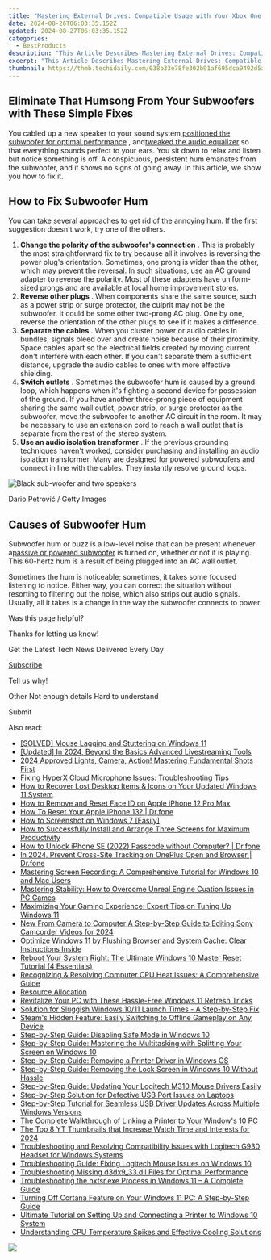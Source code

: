 ```yaml
---
title: "Mastering External Drives: Compatible Usage with Your Xbox One System"
date: 2024-08-26T06:03:35.152Z
updated: 2024-08-27T06:03:35.152Z
categories:
  - BestProducts
description: "This Article Describes Mastering External Drives: Compatible Usage with Your Xbox One System"
excerpt: "This Article Describes Mastering External Drives: Compatible Usage with Your Xbox One System"
thumbnail: https://thmb.techidaily.com/038b33e78fe302b91af695dca9492d5a59b454dc5fa29741f1fdb28831c2ca72.jpg
---
```


## Eliminate That Humsong From Your Subwoofers with These Simple Fixes
 You cabled up a new speaker to your sound system,[positioned the subwoofer for optimal performance](https://www.lifewire.com/best-performance-for-subwoofer-3135131) , and[tweaked the audio equalizer](https://www.lifewire.com/adjust-frequencies-on-stereo-equalizer-3134898) so that everything sounds perfect to your ears. You sit down to relax and listen but notice something is off. A conspicuous, persistent hum emanates from the subwoofer, and it shows no signs of going away. In this article, we show you how to fix it.

## How to Fix Subwoofer Hum

 You can take several approaches to get rid of the annoying hum. If the first suggestion doesn't work, try one of the others.

1. **Change the polarity of the subwoofer's connection** . This is probably the most straightforward fix to try because all it involves is reversing the power plug's orientation. Sometimes, one prong is wider than the other, which may prevent the reversal. In such situations, use an AC ground adapter to reverse the polarity. Most of these adapters have uniform-sized prongs and are available at local home improvement stores.
2. **Reverse other plugs** . When components share the same source, such as a power strip or surge protector, the culprit may not be the subwoofer. It could be some other two-prong AC plug. One by one, reverse the orientation of the other plugs to see if it makes a difference.
3. **Separate the cables** . When you cluster power or audio cables in bundles, signals bleed over and create noise because of their proximity. Space cables apart so the electrical fields created by moving current don't interfere with each other. If you can't separate them a sufficient distance, upgrade the audio cables to ones with more effective shielding.
4. **Switch outlets** . Sometimes the subwoofer hum is caused by a ground loop, which happens when it's fighting a second device for possession of the ground. If you have another three-prong piece of equipment sharing the same wall outlet, power strip, or surge protector as the subwoofer, move the subwoofer to another AC circuit in the room. It may be necessary to use an extension cord to reach a wall outlet that is separate from the rest of the stereo system.
5. **Use an audio isolation transformer** . If the previous grounding techniques haven't worked, consider purchasing and installing an audio isolation transformer. Many are designed for powered subwoofers and connect in line with the cables. They instantly resolve ground loops.

![Black sub-woofer and two speakers](https://www.lifewire.com/thmb/ZnIO2ldgiiw1li9LZp7iCogWVS0=/1500x0/filters:no_upscale():max_bytes(150000):strip_icc():format(webp)/black-sub-woofer-and-two-speakers-1136832987-7043c3fa65864e878d8e287413ae66e7.jpg)

 Dario Petrović / Getty Images

## Causes of Subwoofer Hum

 Subwoofer hum or buzz is a low-level noise that can be present whenever a[passive or powered subwoofer](https://www.lifewire.com/passive-vs-powered-subwoofers-1847584) is turned on, whether or not it is playing. This 60-hertz hum is a result of being plugged into an AC wall outlet.

 Sometimes the hum is noticeable; sometimes, it takes some focused listening to notice. Either way, you can correct the situation without resorting to filtering out the noise, which also strips out audio signals. Usually, all it takes is a change in the way the subwoofer connects to power.

Was this page helpful?

Thanks for letting us know!

 Get the Latest Tech News Delivered Every Day

[Subscribe](https://www.lifewire.com/#)

Tell us why!

 Other  Not enough details  Hard to understand

 Submit

<ins class="adsbygoogle"
     style="display:block"
     data-ad-format="autorelaxed"
     data-ad-client="ca-pub-7571918770474297"
     data-ad-slot="1223367746"></ins>



<ins class="adsbygoogle"
     style="display:block"
     data-ad-client="ca-pub-7571918770474297"
     data-ad-slot="8358498916"
     data-ad-format="auto"
     data-full-width-responsive="true"></ins>

<span class="atpl-alsoreadstyle">Also read:</span>
<div><ul>
<li><a href="https://techno-recovery.techidaily.com/solved-mouse-lagging-and-stuttering-on-windows-11/"><u>[SOLVED] Mouse Lagging and Stuttering on Windows 11</u></a></li>
<li><a href="https://desktop-recording.techidaily.com/updated-in-2024-beyond-the-basics-advanced-livestreaming-tools/"><u>[Updated] In 2024, Beyond the Basics  Advanced Livestreaming Tools</u></a></li>
<li><a href="https://extra-support.techidaily.com/2024-approved-lights-camera-action-mastering-fundamental-shots-first/"><u>2024 Approved  Lights, Camera, Action! Mastering Fundamental Shots First</u></a></li>
<li><a href="https://sound-issues.techidaily.com/fixing-hyperx-cloud-microphone-issues-troubleshooting-tips/"><u>Fixing HyperX Cloud Microphone Issues: Troubleshooting Tips</u></a></li>
<li><a href="https://techno-recovery.techidaily.com/how-to-recover-lost-desktop-items-and-icons-on-your-updated-windows-11-system/"><u>How to Recover Lost Desktop Items & Icons on Your Updated Windows 11 System</u></a></li>
<li><a href="https://ios-unlock.techidaily.com/how-to-remove-and-reset-face-id-on-apple-iphone-12-pro-max-by-drfone-ios/"><u>How to Remove and Reset Face ID on Apple iPhone 12 Pro Max</u></a></li>
<li><a href="https://techidaily.com/how-to-reset-your-apple-iphone-13-drfone-by-drfone-ios-system-repair-ios-system-repair/"><u>How To Reset Your Apple iPhone 13? | Dr.fone</u></a></li>
<li><a href="https://techno-recovery.techidaily.com/how-to-screenshot-on-windows-7-easily/"><u>How to Screenshot on Windows 7 [Easily]</u></a></li>
<li><a href="https://techno-recovery.techidaily.com/how-to-successfully-install-and-arrange-three-screens-for-maximum-productivity/"><u>How to Successfully Install and Arrange Three Screens for Maximum Productivity</u></a></li>
<li><a href="https://iphone-unlock.techidaily.com/how-to-unlock-iphone-se-2022-passcode-without-computer-drfone-by-drfone-ios/"><u>How to Unlock iPhone SE (2022) Passcode without Computer? | Dr.fone</u></a></li>
<li><a href="https://phone-solutions.techidaily.com/in-2024-prevent-cross-site-tracking-on-oneplus-open-and-browser-drfone-by-drfone-virtual-android/"><u>In 2024, Prevent Cross-Site Tracking on OnePlus Open and Browser | Dr.fone</u></a></li>
<li><a href="https://techno-recovery.techidaily.com/mastering-screen-recording-a-comprehensive-tutorial-for-windows-10-and-mac-users/"><u>Mastering Screen Recording: A Comprehensive Tutorial for Windows 10 and Mac Users</u></a></li>
<li><a href="https://techno-recovery.techidaily.com/mastering-stability-how-to-overcome-unreal-engine-cuation-issues-in-pc-games/"><u>Mastering Stability: How to Overcome Unreal Engine Cuation Issues in PC Games</u></a></li>
<li><a href="https://techno-recovery.techidaily.com/maximizing-your-gaming-experience-expert-tips-on-tuning-up-windows-11/"><u>Maximizing Your Gaming Experience: Expert Tips on Tuning Up Windows 11</u></a></li>
<li><a href="https://ai-driven-video-production.techidaily.com/new-from-camera-to-computer-a-step-by-step-guide-to-editing-sony-camcorder-videos-for-2024/"><u>New From Camera to Computer A Step-by-Step Guide to Editing Sony Camcorder Videos for 2024</u></a></li>
<li><a href="https://techno-recovery.techidaily.com/optimize-windows-11-by-flushing-browser-and-system-cache-clear-instructions-inside/"><u>Optimize Windows 11 by Flushing Browser and System Cache: Clear Instructions Inside</u></a></li>
<li><a href="https://techno-recovery.techidaily.com/reboot-your-system-right-the-ultimate-windows-10-master-reset-tutorial-4-essentials/"><u>Reboot Your System Right: The Ultimate Windows 10 Master Reset Tutorial (4 Essentials)</u></a></li>
<li><a href="https://techno-recovery.techidaily.com/recognizing-and-resolving-computer-cpu-heat-issues-a-comprehensive-guide/"><u>Recognizing & Resolving Computer CPU Heat Issues: A Comprehensive Guide</u></a></li>
<li><a href="https://techno-recovery.techidaily.com/resource-allocation/"><u>Resource Allocation</u></a></li>
<li><a href="https://techno-recovery.techidaily.com/revitalize-your-pc-with-these-hassle-free-windows-11-refresh-tricks/"><u>Revitalize Your PC with These Hassle-Free Windows 11 Refresh Tricks</u></a></li>
<li><a href="https://techno-recovery.techidaily.com/solution-for-sluggish-windows-1011-launch-times-a-step-by-step-fix/"><u>Solution for Sluggish Windows 10/11 Launch Times - A Step-by-Step Fix</u></a></li>
<li><a href="https://techno-recovery.techidaily.com/steams-hidden-feature-easily-switching-to-offline-gameplay-on-any-device/"><u>Steam's Hidden Feature: Easily Switching to Offline Gameplay on Any Device</u></a></li>
<li><a href="https://techno-recovery.techidaily.com/step-by-step-guide-disabling-safe-mode-in-windows-10/"><u>Step-by-Step Guide: Disabling Safe Mode in Windows 10</u></a></li>
<li><a href="https://techno-recovery.techidaily.com/step-by-step-guide-mastering-the-multitasking-with-splitting-your-screen-on-windows-10/"><u>Step-by-Step Guide: Mastering the Multitasking with Splitting Your Screen on Windows 10</u></a></li>
<li><a href="https://techno-recovery.techidaily.com/step-by-step-guide-removing-a-printer-driver-in-windows-os/"><u>Step-by-Step Guide: Removing a Printer Driver in Windows OS</u></a></li>
<li><a href="https://techno-recovery.techidaily.com/step-by-step-guide-removing-the-lock-screen-in-windows-10-without-hassle/"><u>Step-by-Step Guide: Removing the Lock Screen in Windows 10 Without Hassle</u></a></li>
<li><a href="https://hardware-help.techidaily.com/step-by-step-guide-updating-your-logitech-m310-mouse-drivers-easily/"><u>Step-by-Step Guide: Updating Your Logitech M310 Mouse Drivers Easily</u></a></li>
<li><a href="https://techno-recovery.techidaily.com/step-by-step-solution-for-defective-usb-port-issues-on-laptops/"><u>Step-by-Step Solution for Defective USB Port Issues on Laptops</u></a></li>
<li><a href="https://techno-recovery.techidaily.com/step-by-step-tutorial-for-seamless-usb-driver-updates-across-multiple-windows-versions/"><u>Step-by-Step Tutorial for Seamless USB Driver Updates Across Multiple Windows Versions</u></a></li>
<li><a href="https://techno-recovery.techidaily.com/the-complete-walkthrough-of-linking-a-printer-to-your-windows-10-pc/"><u>The Complete Walkthrough of Linking a Printer to Your Window's 10 PC</u></a></li>
<li><a href="https://facebook-record-videos.techidaily.com/the-top-8-yt-thumbnails-that-increase-watch-time-and-interests-for-2024/"><u>The Top 8 YT Thumbnails that Increase Watch Time and Interests for 2024</u></a></li>
<li><a href="https://hardware-help.techidaily.com/troubleshooting-and-resolving-compatibility-issues-with-logitech-g930-headset-for-windows-systems/"><u>Troubleshooting and Resolving Compatibility Issues with Logitech G930 Headset for Windows Systems</u></a></li>
<li><a href="https://techno-recovery.techidaily.com/troubleshooting-guide-fixing-logitech-mouse-issues-on-windows-10/"><u>Troubleshooting Guide: Fixing Logitech Mouse Issues on Windows 10</u></a></li>
<li><a href="https://techtrends.techidaily.com/troubleshooting-missing-d3dx933dll-files-for-optimal-performance/"><u>Troubleshooting Missing d3dx9_33.dll Files for Optimal Performance</u></a></li>
<li><a href="https://techno-recovery.techidaily.com/troubleshooting-the-hxtsrexe-process-in-windows-11-a-complete-guide/"><u>Troubleshooting the hxtsr.exe Process in Windows 11 – A Complete Guide</u></a></li>
<li><a href="https://techno-recovery.techidaily.com/turning-off-cortana-feature-on-your-windows-11-pc-a-step-by-step-guide/"><u>Turning Off Cortana Feature on Your Windows 11 PC: A Step-by-Step Guide</u></a></li>
<li><a href="https://techno-recovery.techidaily.com/ultimate-tutorial-on-setting-up-and-connecting-a-printer-to-windows-10-system/"><u>Ultimate Tutorial on Setting Up and Connecting a Printer to Windows 10 System</u></a></li>
<li><a href="https://techno-recovery.techidaily.com/understanding-cpu-temperature-spikes-and-effective-cooling-solutions/"><u>Understanding CPU Temperature Spikes and Effective Cooling Solutions</u></a></li>
</ul></div>

<!-- affiliate ads begin -->
<a href="https://secure.2checkout.com/order/checkout.php?PRODS=3851655&QTY=1&AFFILIATE=108875&CART=1"><img src="http://www.aiseesoft.com/avangate/30p/banner.jpg" border="0"></a>
<!-- affiliate ads end -->